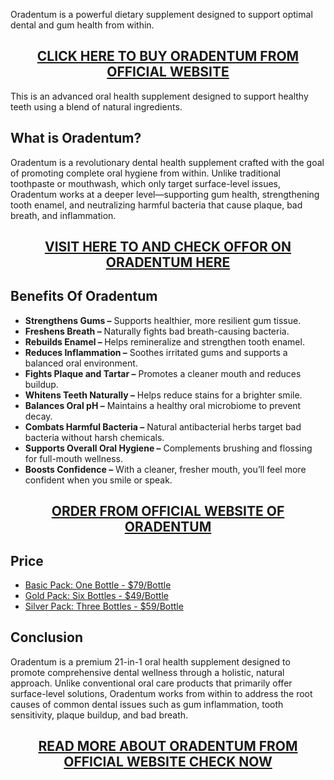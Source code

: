<p>Oradentum is a powerful dietary supplement designed to support optimal dental and gum health from within.</p>
<h2 style="text-align: center;"><a href="https://sale365day.com/get-oradentum">CLICK HERE TO BUY ORADENTUM FROM OFFICIAL WEBSITE</a></h2>
<p>This is an advanced oral health supplement designed to support healthy teeth using a blend of natural ingredients.</p>
<h2 style="text-align: left;">What is Oradentum?</h2>
<p style="text-align: left;">Oradentum is a revolutionary dental health supplement crafted with the goal of promoting complete oral hygiene from within. Unlike traditional toothpaste or mouthwash, which only target surface-level issues, Oradentum works at a deeper level&mdash;supporting gum health, strengthening tooth enamel, and neutralizing harmful bacteria that cause plaque, bad breath, and inflammation.</p>
<h2 style="text-align: center;"><a href="https://sale365day.com/get-oradentum">VISIT HERE TO AND CHECK OFFOR ON ORADENTUM HERE</a></h2>
<h2 style="text-align: left;">Benefits Of Oradentum</h2>
<ul style="text-align: left;">
<li><strong>Strengthens Gums &ndash;</strong> Supports healthier, more resilient gum tissue.</li>
<li><strong>Freshens Breath &ndash;</strong> Naturally fights bad breath-causing bacteria.</li>
<li><strong>Rebuilds Enamel &ndash; </strong>Helps remineralize and strengthen tooth enamel.</li>
<li><strong>Reduces Inflammation &ndash;</strong> Soothes irritated gums and supports a balanced oral environment.</li>
<li><strong>Fights Plaque and Tartar &ndash;</strong> Promotes a cleaner mouth and reduces buildup.</li>
<li><strong>Whitens Teeth Naturally &ndash;</strong> Helps reduce stains for a brighter smile.</li>
<li><strong>Balances Oral pH &ndash;</strong> Maintains a healthy oral microbiome to prevent decay.</li>
<li><strong>Combats Harmful Bacteria &ndash;</strong> Natural antibacterial herbs target bad bacteria without harsh chemicals.</li>
<li><strong>Supports Overall Oral Hygiene &ndash;</strong> Complements brushing and flossing for full-mouth wellness.</li>
<li><strong>Boosts Confidence &ndash;</strong> With a cleaner, fresher mouth, you&rsquo;ll feel more confident when you smile or speak.</li>
</ul>
<h2 style="text-align: center;"><a href="https://sale365day.com/get-oradentum">ORDER FROM OFFICIAL WEBSITE OF ORADENTUM</a></h2>
<h2 style="text-align: left;">Price</h2>
<ul style="text-align: left;">
<li><a href="https://sale365day.com/get-oradentum">Basic Pack: One Bottle - $79/Bottle</a></li>
<li><a href="https://sale365day.com/get-oradentum">Gold Pack: Six Bottles - $49/Bottle</a></li>
<li><a href="https://sale365day.com/get-oradentum">Silver Pack: Three Bottles - $59/Bottle</a></li>
</ul>
<h2 style="text-align: left;">Conclusion</h2>
<p style="text-align: left;">Oradentum is a premium 21-in-1 oral health supplement designed to promote comprehensive dental wellness through a holistic, natural approach. Unlike conventional oral care products that primarily offer surface-level solutions, Oradentum works from within to address the root causes of common dental issues such as gum inflammation, tooth sensitivity, plaque buildup, and bad breath.</p>
<h2 style="text-align: center;"><a href="https://sale365day.com/get-oradentum">READ MORE ABOUT ORADENTUM FROM OFFICIAL WEBSITE CHECK NOW</a></h2>
